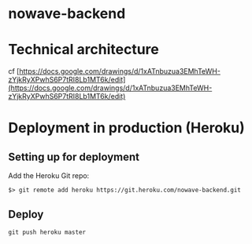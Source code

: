 # nowave-backend

# Technical architecture

cf [https://docs.google.com/drawings/d/1xATnbuzua3EMhTeWH-zYjkRyXPwhS6P7tRI8Lb1MT6k/edit](https://docs.google.com/drawings/d/1xATnbuzua3EMhTeWH-zYjkRyXPwhS6P7tRI8Lb1MT6k/edit)


# Deployment in production (Heroku)

## Setting up for deployment

Add the Heroku Git repo:

`$> git remote add heroku https://git.heroku.com/nowave-backend.git`

## Deploy 

`git push heroku master `